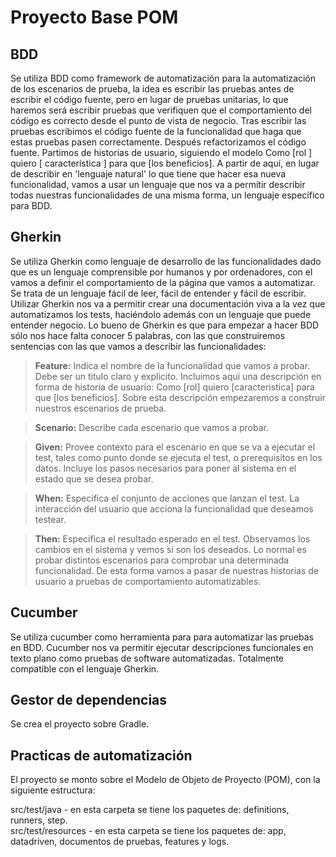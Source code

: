 
# Proyecto Base POM 
  
 
   
## BDD  
Se utiliza BDD como framework de automatización para la automatización de los escenarios de prueba, la idea es escribir las pruebas antes de escribir el código fuente, pero en lugar de pruebas unitarias, lo que haremos será escribir pruebas que verifiquen que el comportamiento del código es correcto desde el punto de vista de negocio. Tras escribir las pruebas escribimos el código fuente de la funcionalidad que haga que estas pruebas pasen correctamente. Después refactorizamos el código fuente. Partimos de historias de usuario, siguiendo el modelo Como [rol ] quiero [ característica ] para que [los beneficios]. A partir de aquí, en lugar de describir en 'lenguaje natural' lo que tiene que hacer esa nueva funcionalidad, vamos a usar un lenguaje que nos va a permitir describir todas nuestras funcionalidades de una misma forma, un lenguaje específico para BDD.  
  
## Gherkin  
Se utiliza Gherkin como lenguaje de desarrollo de las funcionalidades dado que es un lenguaje comprensible por humanos y por ordenadores, con el vamos a definir el comportamiento de la página que vamos a automatizar. Se trata de un lenguaje fácil de leer, fácil de entender y fácil de escribir. Utilizar Gherkin nos va a permitir crear una documentación viva a la vez que automatizamos los tests, haciéndolo además con un lenguaje que puede entender negocio. Lo bueno de Gherkin es que para empezar a hacer BDD sólo nos hace falta conocer 5 palabras, con las que construiremos sentencias con las que vamos a describir las funcionalidades:  
  
> **Feature:** Indica el nombre de la funcionalidad que vamos a probar. Debe ser un titulo claro y explicito. Incluimos aqui una descripción en forma de historia de usuario: Como [rol] quiero [caracteristica] para que [los beneficios]. Sobre esta descripción empezaremos a construir nuestros escenarios de prueba.  

> **Scenario:** Describe cada escenario que vamos a probar.  

> **Given:** Provee contexto para el escenario en que se va a ejecutar el test, tales como punto donde se ejecuta el test, o prerequisitos en los datos. Incluye los pasos necesarios para poner al sistema en el estado que se desea probar.  

> **When:** Especifica el conjunto de acciones que lanzan el test. La interacción del usuario que acciona la funcionalidad que deseamos testear.  

> **Then:** Especifica el resultado esperado en el test. Observamos los cambios en el sistema y vemos si son los deseados. Lo normal es probar distintos escenarios para comprobar una determinada funcionalidad. De esta forma vamos a pasar de nuestras historias de usuario a pruebas de comportamiento automatizables.  
## Cucumber  
Se utiliza cucumber como herramienta para para automatizar las pruebas en BDD. Cucumber nos va permitir ejecutar descripciones funcionales en texto plano como pruebas de software automatizadas. Totalmente compatible con el lenguaje Gherkin.  
  
## Gestor de dependencias  
Se crea el proyecto sobre Gradle.  
  
## Practicas de automatización  
El proyecto se monto sobre el Modelo de Objeto de Proyecto (POM), con la siguiente estructura:  
  
src/test/java - en esta carpeta se tiene los paquetes de: definitions, runners, step.  
src/test/resources - en esta carpeta se tiene los paquetes de: app, datadriven, documentos de pruebas, features y logs.
